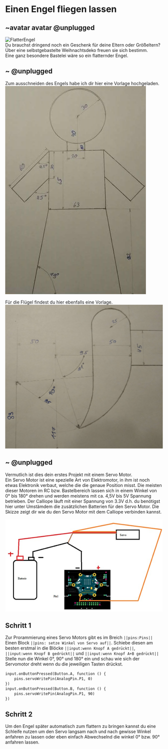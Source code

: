 # Einen Engel fliegen lassen
## ~avatar avatar @unplugged
![FlatterEngel](https://github.com/r00b1nh00d/engelchenflieg/blob/master/FlaterEngel%20(1).gif?raw=true) <br>
Du brauchst dringend noch ein Geschenk für deine Eltern oder Größeltern? <br>
Über eine selbstgebastelte Weihnachtsdeko freuen sie sich bestimm.<br>
Eine ganz besondere Bastelei wäre so ein flatternder Engel.


## ~ @unplugged
Zum ausschneiden des Engels habe ich dir hier eine Vorlage hochgeladen. <br>
![Engel](https://github.com/r00b1nh00d/engelchenflieg/blob/master/EngelSkizze.jpg?raw=true) <br>

Für die Flügel findest du hier ebenfalls eine Vorlage. <br>
![Fluegel](https://github.com/r00b1nh00d/engelchenflieg/blob/master/FluegelSkizze.jpg?raw=true) <br>

## ~ @unplugged
Vermutlich ist dies dein erstes Projekt mit einem Servo Motor. <br>
Ein Servo Motor ist eine spezielle Art von Elektromotor, in ihm ist noch etwas Elektronik verbaut, welche die die genaue Position misst. Die meisten dieser Motoren im RC bzw. Bastelbereich lassen sich in einem Winkel von 0° bis 180° drehen und werden meistens mit ca. 4,5V bis 5V Spannung betrieben. Der Calliope läuft mit einer Spannung von 3.3V d.h. du benötigst hier unter Umstämdem die zusätzlichen Batterien für den Servo Motor. Die Skizze zeigt dir wie du den Servo Motor mit dem Calliope verbinden kannst. <br>  
![ServoAnschluss](https://github.com/r00b1nh00d/engelchenflieg/blob/master/ServoAnschluss.jpg?raw=true)

## Schritt 1
Zur Prorammierung eines Servo Motors gibt es im Breich ``||pins:Pins||`` Einen Block ``||pins: setze Winkel von Servo auf||``. Schiebe diesen am besten erstmal in die Blöcke ``||input:wenn Knopf A gedrückt||``, ``||input:wenn Knopf B gedrückt||`` und ``||input:wenn Knopf A+B gedrückt||`` Stelle nun die Winkel 0°, 90° und 180° ein und schau wie sich der Servomotor dreht wenn du die jeweiligen Tasten drückst. 

```blocks 
input.onButtonPressed(Button.A, function () {
    pins.servoWritePin(AnalogPin.P1, 0)
})
input.onButtonPressed(Button.B, function () {
    pins.servoWritePin(AnalogPin.P1, 90)
})

``` 


## Schritt 2
Um den Engel später automatisch zum flattern zu bringen kannst du eine Schleife nutzen um den Servo langsam nach und nach gewisse Winkel anfahren zu lassen oder eben einfach Abwechselnd die winkel 0° bzw. 90° anfahren lassen.
